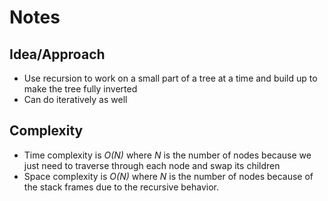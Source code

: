 # Notes

## Idea/Approach
* Use recursion to work on a small part of a tree at a time and build up to make the tree fully inverted
* Can do iteratively as well

## Complexity
* Time complexity is *O(N)* where *N* is the number of nodes because we just need to traverse through each node and swap its children
* Space complexity is *O(N)* where *N* is the number of nodes because of the stack frames due to the recursive behavior.
